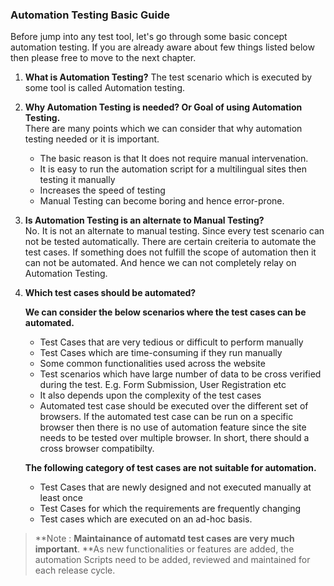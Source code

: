 ### Automation Testing Basic Guide

Before jump into any test tool, let's go through some basic concept automation testing. If you are already aware about few things listed below then please free to move to the next chapter.

1. **What is Automation Testing?**
   The test scenario which is executed by some tool is called Automation testing.
2. **Why Automation Testing is needed? Or Goal of using Automation Testing.**  
   There are many points which we can consider that why automation testing needed or it is important.

   * The basic reason is that It does not require manual intervenation.
   * It is easy to run the automation script for a multilingual sites then testing it manually
   * Increases the speed of testing
   * Manual Testing can become boring and hence error-prone.

3. **Is Automation Testing is an alternate to Manual Testing?**  
   No. It is not an alternate to manual testing. Since every test scenario can not be tested automatically. There are certain creiteria to automate the test cases. If something does not fulfill the scope of automation then it can not be automated. And hence we can not completely relay on Automation Testing.

4. **Which test cases should be automated?**

   **We can consider the below scenarios where the test cases can be automated.**

   * Test Cases that are very tedious or difficult to perform manually
   * Test Cases which are time-consuming if they run manually
   * Some common functionalities used across the website
   * Test scenarios which have large number of data to be cross verified during the test. E.g. Form Submission, User Registration etc
   * It also depends upon the complexity of the test cases
   * Automated test case should be executed over the different set of browsers. If the automated test case can be run on a specific browser then there is no use of automation feature since the site needs to be tested over multiple browser. In short, there should a cross browser compatibilty.

   **The following category of test cases are not suitable for automation.**

   * Test Cases that are newly designed and not executed manually at least once
   * Test Cases for which the requirements are frequently changing
   * Test cases which are executed on an ad-hoc basis.

> **Note : **Maintainance of automatd test cases are very much important**. **As new functionalities or features are added, the automation Scripts need to be added, reviewed and maintained for each release cycle.



